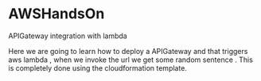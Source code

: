 # AWSHandsOn
APIGateway integration with lambda

Here we are going to learn how to deploy a APIGateway and that triggers aws lambda , when we invoke the url we get some random sentence . This is completely done using the cloudformation template. 

